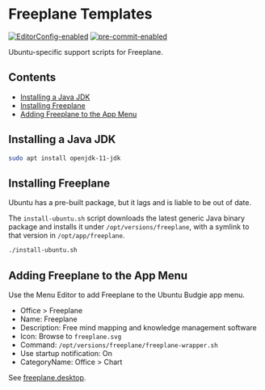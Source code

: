 # Freeplane Templates

[![EditorConfig-enabled](https://img.shields.io/badge/EditorConfig-enabled-brightgreen?logo=EditorConfig&logoColor=white)](https://editorconfig.org/)
[![pre-commit-enabled](https://img.shields.io/badge/pre--commit-enabled-brightgreen?logo=pre-commit&logoColor=white)](https://github.com/pre-commit/pre-commit)


Ubuntu-specific support scripts for Freeplane.


[begintoc]: #

## Contents

- [Installing a Java JDK](#installing-a-java-jdk)
- [Installing Freeplane](#installing-freeplane)
- [Adding Freeplane to the App Menu](#adding-freeplane-to-the-app-menu)

[endtoc]: # (Generated by markdown-toc pre-commit hook)


## Installing a Java JDK

```bash
sudo apt install openjdk-11-jdk
```


## Installing Freeplane

Ubuntu has a pre-built package, but it lags and is liable to be out of date.

The `install-ubuntu.sh` script downloads the latest generic Java binary
package and installs it under `/opt/versions/freeplane`, with a symlink to
that version in `/opt/app/freeplane`.

```bash
./install-ubuntu.sh
```


## Adding Freeplane to the App Menu

Use the Menu Editor to add Freeplane to the Ubuntu Budgie app menu.

- Office > Freeplane
- Name: Freeplane
- Description: Free mind mapping and knowledge management software
- Icon: Browse to `freeplane.svg`
- Command: `/opt/versions/freeplane/freeplane-wrapper.sh`
- Use startup notification: On
- CategoryName: Office > Chart

See [freeplane.desktop](freeplane.desktop).
